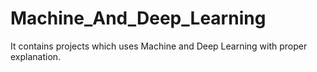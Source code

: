# Machine_And_Deep_Learning

It contains projects which uses Machine and Deep Learning with proper explanation.
